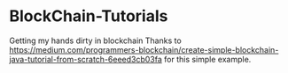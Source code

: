 # BlockChain-Tutorials

Getting my hands dirty in blockchain
Thanks to https://medium.com/programmers-blockchain/create-simple-blockchain-java-tutorial-from-scratch-6eeed3cb03fa for this simple example.